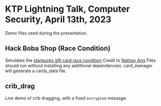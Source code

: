 # KTP Lightning Talk, Computer Security, April 13th, 2023

Demo files used during the presentation.


## Hack Boba Shop (Race Condition)
Simulates the [starbucks gift card race condition](https://sakurity.com/blog/2015/05/21/starbucks.html)
Credit to [Nathan Ang](https://youtu.be/YSftXvy3znI)
Files should run without installing any additional dependencies.
card_manager will generate a cards_data file.


## crib_drag
Live demo of crib dragging, with a fixed `encrypted` message.
